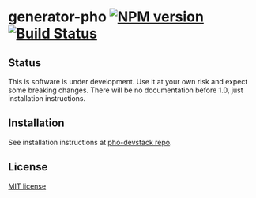 # generator-pho [![NPM version][npm-image]][npm-url] [![Build Status][travis-image]][travis-url]

## Status
This is software is under development. Use it at your own risk and expect some breaking changes. There will be no documentation before 1.0, just installation instructions.

## Installation

See installation instructions at [pho-devstack repo](https://github.com/madebysource/pho-devstack#installation).


## License

[MIT license](http://opensource.org/licenses/mit-license.php)

[npm-url]: https://npmjs.org/package/generator-pho
[npm-image]: http://img.shields.io/npm/v/generator-pho.svg?style=flat

[travis-url]: https://travis-ci.org/madebysource/generator-pho
[travis-image]: http://img.shields.io/travis/madebysource/generator-pho.svg?style=flat
